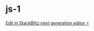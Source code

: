 # js-1

[Edit in StackBlitz next generation editor ⚡️](https://stackblitz.com/~/github.com/Ashwanth2310/js-1)